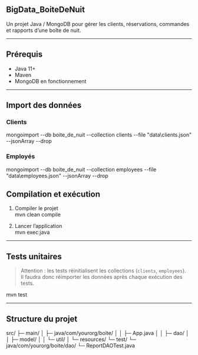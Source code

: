 ## BigData_BoiteDeNuit

Un projet Java / MongoDB pour gérer les clients, réservations, commandes et rapports d’une boîte de nuit.

---

## Prérequis

- Java 11+  
- Maven  
- MongoDB en fonctionnement  

---

## Import des données


### Clients

mongoimport --db boite_de_nuit --collection clients --file "data\clients.json" --jsonArray --drop

### Employés

mongoimport --db boite_de_nuit --collection employees --file "data\employees.json" --jsonArray --drop

## Compilation et exécution

1. Compiler le projet  
   mvn clean compile

2. Lancer l’application  
   mvn exec:java

---

## Tests unitaires

> Attention : les tests réinitialisent les collections (`clients`, `employees`).  
> Il faudra donc réimporter les données après chaque exécution des tests.

mvn test

---

## Structure du projet

src/
├─ main/
│ ├─ java/com/yourorg/boite/
│ │ ├─ App.java
│ │ ├─ dao/
│ │ ├─ model/
│ │ └─ util/
│ └─ resources/
└─ test/
└─ java/com/yourorg/boite/dao/
└─ ReportDAOTest.java
